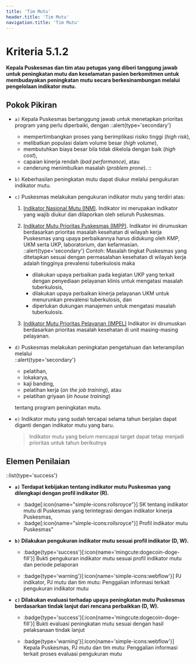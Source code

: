 ```yaml
---
title: 'Tim Mutu'
header.title: 'Tim Mutu'
navigation.title: 'Tim Mutu'
---
```


# Kriteria 5.1.2 
**Kepala Puskesmas dan tim atau petugas yang diberi tanggung jawab untuk peningkatan mutu dan keselamatan pasien berkomitmen untuk membudayakan peningkatan mutu secara berkesinambungan melalui pengelolaan indikator mutu.** 



## Pokok Pikiran 

- `a)` Kepala Puskesmas bertanggung jawab untuk menetapkan prioritas program yang perlu diperbaiki, dengan 
  ::alert{type='secondary'}
  - mempertimbangkan proses yang berimplikasi risiko tinggi (*high risk*), 
  - melibatkan populasi dalam volume besar (*high volume*), 
  - membutuhkan biaya besar bila tidak dikelola dengan baik (*high cost*), 
  - capaian kinerja rendah (*bad performance*), atau 
  - cenderung menimbulkan masalah (*problem prone*). 
  ::
- `b)` Keberhasilan peningkatan mutu dapat diukur melalui pengukuran indikator mutu. 

- `c)` Puskesmas melakukan pengukuran indikator mutu yang terdiri atas: 
  1. [Indikator Nasional Mutu (INM)](). Indikator ini merupakan indikator yang wajib diukur dan dilaporkan oleh seluruh Puskesmas. 
  1. [Indikator Mutu Prioritas Puskesmas (IMPP)](). Indikator ini dirumuskan berdasarkan prioritas masalah kesehatan di wilayah kerja Puskesmas yang upaya perbaikannya harus didukung oleh KMP, UKM serta UKP, laboratorium, dan kefarmasian. 
      ::alert{type='secondary'}
      Contoh: Masalah tingkat Puskesmas yang ditetapkan sesuai dengan permasalahan  kesehatan  di wilayah kerja adalah tingginya prevalensi tuberkulosis maka 
       - dilakukan upaya perbaikan pada kegiatan UKP yang terkait dengan penyediaan pelayanan klinis untuk mengatasi masalah tuberkulosis, 
       - dilakukan upaya perbaikan kinerja pelayanan UKM untuk menurunkan prevalensi tuberkulosis, dan 
       - diperlukan dukungan manajemen untuk mengatasi masalah tuberkulosis. 


  1. [Indikator Mutu Prioritas Pelayanan (IMPEL)]() Indikator ini dirumuskan berdasarkan prioritas masalah kesehatan di unit masing-masing pelayanan. 

- `d)` Puskesmas melakukan peningkatan pengetahuan dan keterampilan  melalui  
  ::alert{type='secondary'}
  - pelatihan,  
  - lokakarya,   
  - kaji banding, 
  - pelatihan kerja (*on the job training*), atau 
  - pelatihan griyaan (*in house training*) 
  
  tentang program peningkatan mutu. 

- `e)` Indikator mutu yang sudah tercapai selama tahun berjalan dapat diganti dengan indikator mutu yang baru. 
  > Indikator mutu yang belum mencapai target dapat tetap menjadi prioritas untuk tahun berikutnya 
 
## Elemen Penilaian 
::list{type='success'}
- **`a)` Terdapat kebijakan tentang indikator mutu Puskesmas yang dilengkapi dengan profil indikator (R).**

  - :badge[:icon{name="simple-icons:rollsroyce"}] SK tentang indikator mutu di Puskesmas yang terintegrasi dengan indikator kinerja Puskesmas, 
  - :badge[:icon{name="simple-icons:rollsroyce"}] Profil indikator mutu Puskesmas" 

- **`b)` Dilakukan pengukuran indikator mutu sesuai profil indikator (D, W).**

  - :badge{type='success'}[:icon{name='mingcute:dogecoin-doge-fill'}] Bukti pengukuran indikator mutu sesuai profil indikator mutu dan periode pelaporan 
 
  - :badge{type='warning'}[:icon{name='simple-icons:webflow'}] PJ indikator, PJ mutu dan tim mutu: Penggalian informasi terkait pengukuran indikator mutu 

- **`c)` Dilakukan evaluasi terhadap upaya peningkatan mutu Puskesmas berdasarkan tindak lanjut dari rencana perbaikkan (D, W).**

  - :badge{type='success'}[:icon{name='mingcute:dogecoin-doge-fill'}] Bukti evaluasi peningkatan mutu sesuai dengan hasil pelaksanaan tindak lanjut 
 
  - :badge{type='warning'}[:icon{name='simple-icons:webflow'}] Kepala Puskesmas, PJ mutu dan tim mutu: Penggalian informasi terkait proses evaluasi pengukuran mutu 
